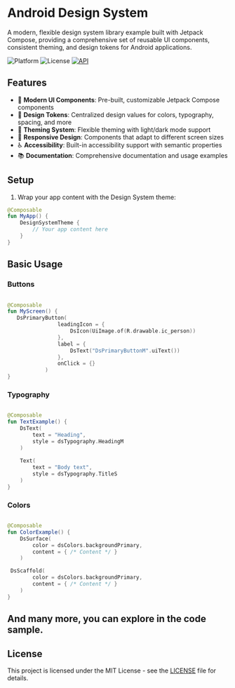 # Android Design System

A modern, flexible design system library example built with Jetpack Compose, providing a comprehensive set of reusable UI components, consistent theming, and design tokens for Android applications.

![Platform](https://img.shields.io/badge/platform-Android-green.svg)
![License](https://img.shields.io/badge/license-MIT-blue.svg)
[![API](https://img.shields.io/badge/API-26%2B-brightgreen.svg)](https://android-arsenal.com/api?level=26)

## Features

- 🎨 **Modern UI Components**: Pre-built, customizable Jetpack Compose components
- 🎯 **Design Tokens**: Centralized design values for colors, typography, spacing, and more
- 🌈 **Theming System**: Flexible theming with light/dark mode support
- 📱 **Responsive Design**: Components that adapt to different screen sizes
- ♿ **Accessibility**: Built-in accessibility support with semantic properties
- 📚 **Documentation**: Comprehensive documentation and usage examples

## Setup

1. Wrap your app content with the Design System theme:

```kotlin
@Composable
fun MyApp() {
    DesignSystemTheme {
        // Your app content here
    }
}
```

## Basic Usage

### Buttons

```kotlin

@Composable
fun MyScreen() {
   DsPrimaryButton(
                leadingIcon = {
                    DsIcon(UiImage.of(R.drawable.ic_person))
                },
                label = {
                    DsText("DsPrimaryButtonM".uiText())
                },
                onClick = {}
            )
}
```

### Typography

```kotlin

@Composable
fun TextExample() {
    DsText(
        text = "Heading",
        style = dsTypography.HeadingM
    )
    
    Text(
        text = "Body text",
        style = dsTypography.TitleS
    )
}
```

### Colors

```kotlin

@Composable
fun ColorExample() {
    DsSurface(
        color = dsColors.backgroundPrimary,
        content = { /* Content */ }
    )

 DsScaffold(
        color = dsColors.backgroundPrimary,
        content = { /* Content */ }
    )
}
```

## And many more, you can explore in the code sample.



## License

This project is licensed under the MIT License - see the [LICENSE](LICENSE) file for details.

